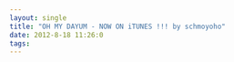 ```yaml
---
layout: single
title: "OH MY DAYUM - NOW ON iTUNES !!! by schmoyoho"
date: 2012-8-18 11:26:0
tags: 
---
```




